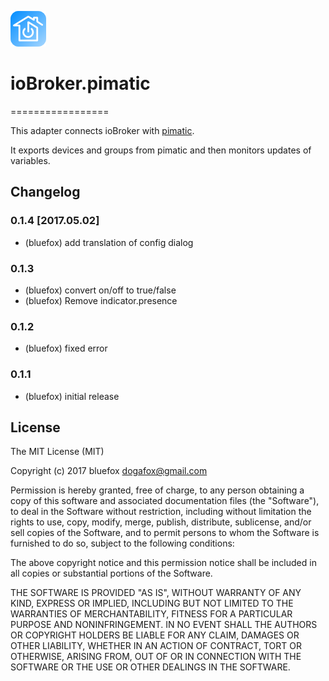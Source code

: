 ![Logo](admin/pimatic.png)
# ioBroker.pimatic
=================

This adapter connects ioBroker with [pimatic](https://pimatic.org/).

It exports devices and groups from pimatic and then monitors updates of variables.

## Changelog
### 0.1.4 [2017.05.02]
* (bluefox) add translation of config dialog

### 0.1.3
* (bluefox) convert on/off to true/false
* (bluefox) Remove indicator.presence

### 0.1.2
* (bluefox) fixed error

### 0.1.1
* (bluefox) initial release

## License
The MIT License (MIT)

Copyright (c) 2017 bluefox <dogafox@gmail.com>

Permission is hereby granted, free of charge, to any person obtaining a copy
of this software and associated documentation files (the "Software"), to deal
in the Software without restriction, including without limitation the rights
to use, copy, modify, merge, publish, distribute, sublicense, and/or sell
copies of the Software, and to permit persons to whom the Software is
furnished to do so, subject to the following conditions:

The above copyright notice and this permission notice shall be included in
all copies or substantial portions of the Software.

THE SOFTWARE IS PROVIDED "AS IS", WITHOUT WARRANTY OF ANY KIND, EXPRESS OR
IMPLIED, INCLUDING BUT NOT LIMITED TO THE WARRANTIES OF MERCHANTABILITY,
FITNESS FOR A PARTICULAR PURPOSE AND NONINFRINGEMENT. IN NO EVENT SHALL THE
AUTHORS OR COPYRIGHT HOLDERS BE LIABLE FOR ANY CLAIM, DAMAGES OR OTHER
LIABILITY, WHETHER IN AN ACTION OF CONTRACT, TORT OR OTHERWISE, ARISING FROM,
OUT OF OR IN CONNECTION WITH THE SOFTWARE OR THE USE OR OTHER DEALINGS IN
THE SOFTWARE.
